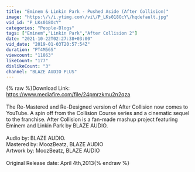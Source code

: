 ```yaml
---
title: "Eminem & Linkin Park - Pushed Aside (After Collision)"
image: "https:\/\/i.ytimg.com\/vi\/P_LKs018OcY\/hqdefault.jpg"
vid_id: "P_LKs018OcY"
categories: "People-Blogs"
tags: ["Eminem","Linkin Park","After Collision 2"]
date: "2021-10-22T02:27:38+03:00"
vid_date: "2019-01-03T20:57:54Z"
duration: "PT4M56S"
viewcount: "11863"
likeCount: "177"
dislikeCount: "3"
channel: "BLAZE AUDIO PLUS"
---
```

{% raw %}Download Link:<br /><a rel="nofollow" target="blank" href="https://www.mediafire.com/file/24pmrzkmu2n2qza">https://www.mediafire.com/file/24pmrzkmu2n2qza</a><br /><br />The Re-Mastered and Re-Designed version of After Collision now comes to YouTube. A spin off from the Collision Course series and a cinematic sequel to the franchise. After Collision is a fan-made mashup project featuring Eminem and Linkin Park by BLAZE AUDIO.<br /><br />Audio by: BLAZE AUDIO.<br />Mastered by: MoozBeatz, BLAZE AUDIO<br />Artwork by: MoozBeatz, BLAZE AUDIO<br /><br />Original Release date: April 4th,2013{% endraw %}
